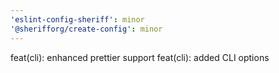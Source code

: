 ```yaml
---
'eslint-config-sheriff': minor
'@sherifforg/create-config': minor
---
```


feat(cli): enhanced prettier support
feat(cli): added CLI options
